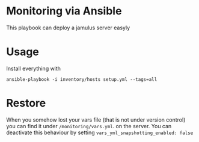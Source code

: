 # Monitoring via Ansible


This playbook can deploy a jamulus server easyly

# Usage

Install everything with

```shell
ansible-playbook -i inventory/hosts setup.yml --tags=all
```

# Restore

When you somehow lost your vars file (that is not under version control) you can find it under `/monitoring/vars.yml`. on the server.
You can deactivate this behaviour by setting `vars_yml_snapshotting_enabled: false`